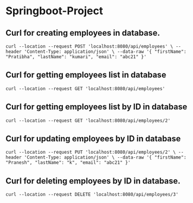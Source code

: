 # Springboot-Project

## Curl for creating employees in database.

`curl --location --request POST 'localhost:8080/api/employees' \
--header 'Content-Type: application/json' \
--data-raw '{
    "firstName": "Pratibha",
    "lastName": "kumari",
    "email": "abc21"
}'`


## Curl for getting employees list in database

`curl --location --request GET 'localhost:8080/api/employees'`


## Curl for getting employees list by ID in database

`curl --location --request GET 'localhost:8080/api/employees/2'`


## Curl for updating employees by ID in database

`curl --location --request PUT 'localhost:8080/api/employees/2' \
--header 'Content-Type: application/json' \
--data-raw '{
    "firstName": "Pranesh",
    "lastName": "k",
    "email": "abc21"
}'`


## Curl for deleting employees by ID in database.

`curl --location --request DELETE 'localhost:8080/api/employees/3'`
